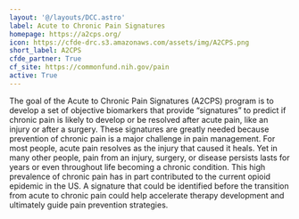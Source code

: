 ```yaml
---
layout: '@/layouts/DCC.astro'
label: Acute to Chronic Pain Signatures
homepage: https://a2cps.org/
icon: https://cfde-drc.s3.amazonaws.com/assets/img/A2CPS.png
short_label: A2CPS
cfde_partner: True
cf_site: https://commonfund.nih.gov/pain
active: True
---
```

The goal of the Acute to Chronic Pain Signatures (A2CPS) program is to develop a set of objective biomarkers that provide “signatures” to predict if chronic pain is likely to develop or be resolved after acute pain, like an injury or after a surgery. These signatures are greatly needed because prevention of chronic pain is a major challenge in pain management. For most people, acute pain resolves as the injury that caused it heals. Yet in many other people, pain from an injury, surgery, or disease persists lasts for years or even throughout life becoming a chronic condition. This high prevalence of chronic pain has in part contributed to the current opioid epidemic in the US. A signature that could be identified before the transition from acute to chronic pain could help accelerate therapy development and ultimately guide pain prevention strategies.